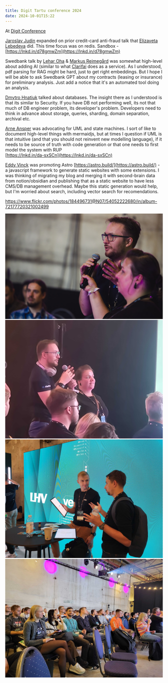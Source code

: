 ```yaml
---
title: Digit Tartu conference 2024
date: 2024-10-01T15:22
---
```


At [Digit Conference](https://www.linkedin.com/company/digitconf/)  
  
[](https://www.linkedin.com/in/ACoAAATpyCYBNvTwrXbpyTzIbbsww6RGFgAqXfs)[Jaroslav Judin](https://www.linkedin.com/in/jaroslavjudin/) expanded on prior credit-card anti-fraud talk that [](https://www.linkedin.com/in/ACoAABOtRMkBl5GVjNulXmUgn5Xp35BRy3kyqx8)[Elizaveta Lebedeva](https://www.linkedin.com/in/elizaveta-lebedeva/) did. This time focus was on redis. Sandbox - [https://lnkd.in/d78gmwZm](https://lnkd.in/d78gmwZm)  
  
Swedbank talk by [](https://www.linkedin.com/in/ACoAAC9rk-cBmz6tHVVW51iOplqkfSCUaBOinAQ)[Lehar Oha](https://www.linkedin.com/in/lehar-oha-8875301a2/) & [](https://www.linkedin.com/in/ACoAAAin2SgB0uwWuZhgFvq0WQoYVN_4UOhjSKg)[Markus Reimegård](https://www.linkedin.com/in/markus-reimeg%C3%A5rd-12077240/) was somewhat high-level about adding AI (similar to what [Clarifai](https://www.linkedin.com/company/clarifai/) does as a service). As I understood, pdf parsing for RAG might be hard, just to get right embeddings. But I hope I will be able to ask Swedbank GPT about my contracts (leasing or insurance) for preliminary analysis. Just add a notice that it's an automated tool doing an analysis.  
  
[](https://www.linkedin.com/in/ACoAAAuBdeYBCCG1ozalq02R1vihAokubt-VyYc)[Dmytro Hnatiuk](https://www.linkedin.com/in/dhnatiuk/) talked about databases. The insight there as I understood is that its similar to Security. If you have DB not performing well, its not that much of DB engineer problem, its developer's problem. Developers need to think in advance about storage, queries, sharding, domain separation, archival etc.  
  
[](https://www.linkedin.com/in/ACoAAADPh0UBL4Tr5XwVo2W1ggVRbQmBrl3SUWs)[Arne Ansper](https://www.linkedin.com/in/arne-ansper/) was advocating for UML and state machines. I sort of like to document high-level things with mermaidjs, but at times I question if UML is that intuitive (and that you should not reinvent new modelling language), if it needs to be source of truth with code generation or that one needs to first model the system with RUP  
[https://lnkd.in/da-sxSCn](https://lnkd.in/da-sxSCn)  
  
[](https://www.linkedin.com/in/ACoAAB4CF88BWmFkjSEw6UcAjqwKreUN9WgoeHo)[Eddy Vinck](https://www.linkedin.com/in/eddyvinck/) was promoting Astro [https://astro.build/](https://astro.build/) - a javascript framework to generate static websites with some extensions. I was thinking of migrating my blog and merging it with second-brain data from notion/obsidian and publishing that as a static website to have less CMS/DB management overhead. Maybe this static generation would help, but I'm worried about search, including vector search for recomendations.


https://www.flickr.com/photos/184496731@N07/54052222680/in/album-72177720321002499


![](img/Pasted%20image%2020241014130910.png)
![](img/1000022416.jpg)
![](img/20241004_124837.jpg)![](img/20241004_130406.jpg)